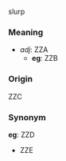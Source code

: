 slurp
### Meaning
+ _adj_: ZZA
    + __eg__: ZZB

### Origin

ZZC

### Synonym

__eg__: ZZD

+ ZZE


